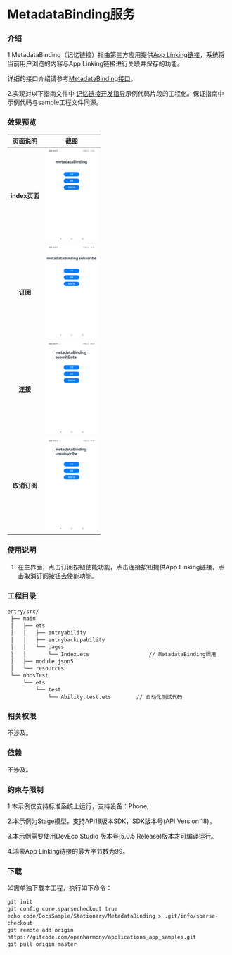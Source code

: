#  MetadataBinding服务

### 介绍

1.MetadataBinding（记忆链接）指由第三方应用提供[App Linking链接](https://developer.huawei.com/consumer/cn/doc/harmonyos-guides/applinking-introduction)，系统将当前用户浏览的内容与App Linking链接进行关联并保存的功能。

详细的接口介绍请参考[MetadataBinding接口](https://gitcode.com/openharmony/docs/blob/master/zh-cn/application-dev/reference/apis-multimodalawareness-kit/js-apis-awareness-metadataBinding.md)。

2.实现对以下指南文件中 [记忆链接开发指导](https://gitcode.com/openharmony/docs/blob/master/zh-cn/application-dev/device/stationary/metadataBinding-guidelines.md)示例代码片段的工程化。保证指南中示例代码与sample工程文件同源。

### 效果预览

|         页面说明          |                                          截图                                          |
|:---------------------:|:------------------------------------------------------------------------------------:|
|      **index页面**      | <img src="./screenshots/MultimodalAwareness_01.jpg" width="360" style="zoom:33%;" /> |
|      **订阅**      | <img src="./screenshots/MultimodalAwareness_02.jpg" width="360" style="zoom:33%;" /> |
|      **连接**      | <img src="./screenshots/MultimodalAwareness_03.jpg" width="360" style="zoom:33%;" /> |
|      **取消订阅**      | <img src="./screenshots/MultimodalAwareness_04.jpg" width="360" style="zoom:33%;" /> |


### 使用说明

1. 在主界面，点击订阅按钮使能功能，点击连接按钮提供App Linking链接，点击取消订阅按钮去使能功能。

### 工程目录

```
entry/src/
 ├── main
 │   ├── ets
 │   │   ├── entryability
 │   │   ├── entrybackupability
 │   │   └── pages
 │   │       └── Index.ets                   // MetadataBinding调用
 │   ├── module.json5
 │   └── resources
 └── ohosTest
     └── ets
         └── test
             └── Ability.test.ets        // 自动化测试代码
```

### 相关权限

不涉及。

### 依赖

不涉及。

### 约束与限制

1.本示例仅支持标准系统上运行，支持设备：Phone;

2.本示例为Stage模型，支持API18版本SDK，SDK版本号(API Version 18)。

3.本示例需要使用DevEco Studio 版本号(5.0.5 Release)版本才可编译运行。

4.鸿蒙App Linking链接的最大字节数为99。

### 下载

如需单独下载本工程，执行如下命令：

````
git init
git config core.sparsecheckout true
echo code/DocsSample/Stationary/MetadataBinding > .git/info/sparse-checkout
git remote add origin https://gitcode.com/openharmony/applications_app_samples.git
git pull origin master
````